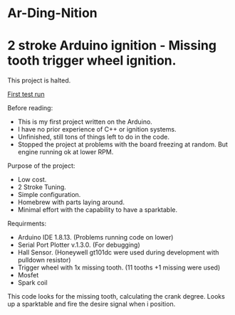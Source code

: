 # Ar-Ding-Nition
# 2 stroke Arduino ignition - Missing tooth trigger wheel ignition.
This project is halted.

[First test run](https://www.youtube.com/watch?v=1kGALCyVvWc&feature=youtu.be)


Before reading:
- This is my first project written on the Arduino.
- I have no prior experience of C++ or ignition systems.
- Unfinished, still tons of things left to do in the code.
- Stopped the project at problems with the board freezing at random. But engine running ok at lower RPM.

Purpose of the project:
- Low cost.
- 2 Stroke Tuning.
- Simple configuration.
- Homebrew with parts laying around.
- Minimal effort with the capability to have a sparktable.

Requirments:
- Arduino IDE 1.8.13. (Problems running code on lower)
- Serial Port Plotter v.1.3.0. (For debugging)
- Hall Sensor. (Honeywell gt101dc were used during development with pulldown resistor)
- Trigger wheel with 1x missing tooth. (11 tooths +1 missing were used)
- Mosfet
- Spark coil

This code looks for the missing tooth, calculating the crank degree. Looks up a sparktable and fire the desire signal when i position.


